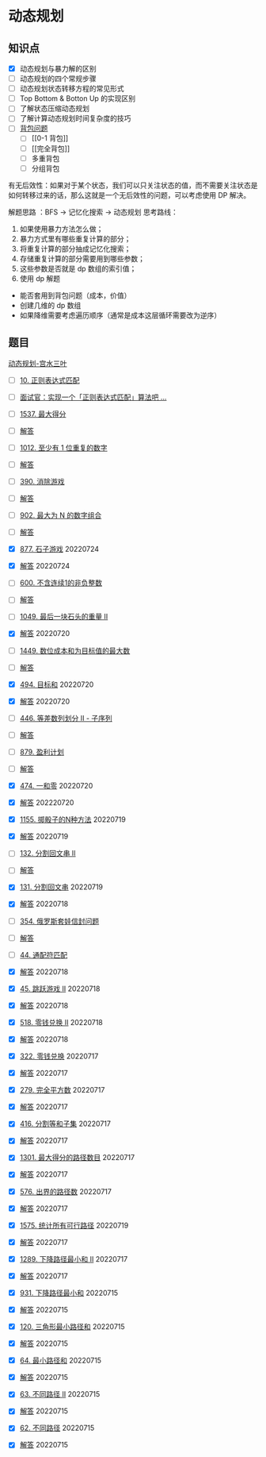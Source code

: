 # 动态规划

## 知识点

- [x] 动态规划与暴力解的区别
- [ ] 动态规划的四个常规步骤
- [ ] 动态规划状态转移方程的常见形式
- [ ] Top Bottom & Botton Up 的实现区别
- [ ] 了解状态压缩动态规划
- [ ] 了解计算动态规划时间复杂度的技巧
- [ ] [背包问题](https://mp.weixin.qq.com/s?__biz=MzU4NDE3MTEyMA==&mid=2247484403&idx=3&sn=5c0ed0793daee7a6d36e3557535a0630&chksm=fd9ca8eccaeb21fa769268082f08507e92ab63736aa829801253365676ee90ff8c2d41f32716&scene=178&cur_album_id=1748759632187047943#rd)
    - [ ] [[0-1 背包]]
    - [ ] [[完全背包]]
    - [ ] 多重背包
    - [ ] 分组背包

有无后效性：如果对于某个状态，我们可以只关注状态的值，而不需要关注状态是如何转移过来的话，那么这就是一个无后效性的问题，可以考虑使用 DP 解决。

解题思路 ：BFS -> 记忆化搜索 -> 动态规划
思考路线：
1. 如果使用暴力方法怎么做；
2. 暴力方式里有哪些重复计算的部分；
3. 将重复计算的部分抽成记忆化搜索；
4. 存储重复计算的部分需要用到哪些参数；
5. 这些参数是否就是 dp 数组的索引值；
6. 使用 dp 解题

- 能否套用到背包问题（成本，价值）
- 创建几维的 dp 数组
- 如果降维需要考虑遍历顺序（通常是成本这层循环需要改为逆序）


## 题目

[动态规划-宫水三叶](https://mp.weixin.qq.com/mp/appmsgalbum?__biz=MzU4NDE3MTEyMA==&action=getalbum&album_id=1748759632187047943&scene=173&from_msgid=2247487227&from_itemidx=1&count=3&nolastread=1#wechat_redirect)

- [ ] [10. 正则表达式匹配](https://leetcode.cn/problems/regular-expression-matching)
- [ ] [面试官：实现一个「正则表达式匹配」算法吧 ...](https://mp.weixin.qq.com/s?__biz=MzU4NDE3MTEyMA==&mid=2247484130&idx=1&sn=af3517194634dde1652ec72eb5ea9ff2&chksm=fd9ca9fdcaeb20eb1fd7509e3adf8fee6f75d77b8afbd30067ac11a56bd77b5066b0f164eb49&scene=178&cur_album_id=1748759632187047943#rd)

- [ ] [1537. 最大得分](https://leetcode.cn/problems/get-the-maximum-score)
- [ ] [解答](https://mp.weixin.qq.com/s?__biz=MzU4NDE3MTEyMA==&mid=2247492032&idx=1&sn=3d0e122ddcdf87f7360a41e75114d503&chksm=fd9f4adfcae8c3c9cdc8a53fcdf2f67442e611ca7394bbe14c1ffb0b2f05610e42ae51a5994d&scene=178&cur_album_id=1748759632187047943#rd)

- [ ] [1012. 至少有 1 位重复的数字](https://leetcode.cn/problems/numbers-with-repeated-digits)
- [ ] [解答](https://mp.weixin.qq.com/s?__biz=MzU4NDE3MTEyMA==&mid=2247491072&idx=1&sn=2b22749b5f96f6b34183cab8f97c3d5c&chksm=fd9cb51fcaeb3c0941deae2fc689788027ffc920a1571098fe630d54ba7f85a42e920d0666ba&scene=178&cur_album_id=1748759632187047943#rd)

- [ ] [390. 消除游戏](https://leetcode.cn/problems/elimination-game)
- [ ] [解答](https://mp.weixin.qq.com/s?__biz=MzU4NDE3MTEyMA==&mid=2247490948&idx=1&sn=a71c4ec3529277ad119702d7dacf510e&chksm=fd9cb69bcaeb3f8d5461518a15d969b45a13558a4c5810100f40200a12aac66f1876f2ef6de7&scene=178&cur_album_id=1748759632187047943#rd)

- [ ] [902. 最大为 N 的数字组合](https://leetcode.cn/problems/numbers-at-most-n-given-digit-set)
- [ ] [解答](https://mp.weixin.qq.com/s?__biz=MzU4NDE3MTEyMA==&mid=2247490779&idx=1&sn=9a07bef5a856ca34f5c18a4541a50e9c&chksm=fd9cb7c4caeb3ed2c62f77e6a432297bd1d7df23dd90b60cf486878e7a6080fbb634f0348f55&scene=178&cur_album_id=1748759632187047943#rd)

- [x] [877. 石子游戏](https://leetcode.cn/problems/stone-game) 20220724
- [x] [解答](https://mp.weixin.qq.com/s?__biz=MzU4NDE3MTEyMA==&mid=2247489400&idx=1&sn=0b629d3669329a6bf4f6ec71c2571ce7&chksm=fd9cbc67caeb357132fe0a1ca6240e2183748d94039100f539193d3eeb1dc223e0ddd4aa9584&scene=178&cur_album_id=1748759632187047943#rd) 20220724

- [ ] [600. 不含连续1的非负整数](https://leetcode.cn/problems/non-negative-integers-without-consecutive-ones)
- [ ] [解答](https://mp.weixin.qq.com/s?__biz=MzU4NDE3MTEyMA==&mid=2247489051&idx=1&sn=d4f503b519be0cb039474e652eaedf31&chksm=fd9cbd04caeb341252eea68d6823a5057feeadc6296ea92090ac155c55101839a65bd401c3f7&scene=178&cur_album_id=1748759632187047943#rd)

- [ ] [1049. 最后一块石头的重量 II](https://leetcode.cn/problems/last-stone-weight-ii)
- [x] [解答](https://mp.weixin.qq.com/s?__biz=MzU4NDE3MTEyMA==&mid=2247488868&idx=1&sn=5e54a1d091a8249d3033a28fc299076d&chksm=fd9cbe7bcaeb376d1ee8a753ebc57358e5605fc1a3b51865eb0f758fb3e6e4688e1b0acfa902&scene=178&cur_album_id=1748759632187047943#rd) 20220720

- [ ] [1449. 数位成本和为目标值的最大数](https://leetcode.cn/problems/form-largest-integer-with-digits-that-add-up-to-target)
- [ ] [解答](https://mp.weixin.qq.com/s?__biz=MzU4NDE3MTEyMA==&mid=2247488752&idx=1&sn=e7af274d7293558718748d54f7ddade1&chksm=fd9cbfefcaeb36f975c51282ebdcb802bdad81ae7243a027f17471c78d989ddc6caa79546b96&scene=178&cur_album_id=1748759632187047943#rd)

- [x] [494. 目标和](https://leetcode.cn/problems/target-sum) 20220720
- [x] [解答](https://mp.weixin.qq.com/s?__biz=MzU4NDE3MTEyMA==&mid=2247488724&idx=1&sn=68b106ec37730b9ce3988195ae45ac7b&chksm=fd9cbfcbcaeb36dd59df2aa48f530b22897e20bf824e99f4d68ac09e8521b8cfc3b22bb44927&scene=178&cur_album_id=1748759632187047943#rd) 20220720

- [ ] [446. 等差数列划分 II - 子序列](https://leetcode.cn/problems/arithmetic-slices-ii-subsequence)
- [ ] [解答](https://mp.weixin.qq.com/s?__biz=MzU4NDE3MTEyMA==&mid=2247488159&idx=1&sn=f625778b8692a77fea94a28f8344e88b&chksm=fd9cb980caeb3096f275c51fa93ea698986229c05d286c1f83e6e87040837b552c9bb09c1d1f&scene=178&cur_album_id=1748759632187047943#rd)

- [ ] [879. 盈利计划](https://leetcode.cn/problems/profitable-schemes)
- [ ] [解答](https://mp.weixin.qq.com/s?__biz=MzU4NDE3MTEyMA==&mid=2247488103&idx=1&sn=5767d5691b6c87f15ca3182c3742fc79&chksm=fd9cb978caeb306e6cbb0e1da73c4293e9a817749404db73e69d874b3932502bee3eab98d054&scene=178&cur_album_id=1748759632187047943#rd)

- [x] [474. 一和零](https://leetcode.cn/problems/ones-and-zeroes) 20220720
- [x] [解答](https://mp.weixin.qq.com/s?__biz=MzU4NDE3MTEyMA==&mid=2247487782&idx=1&sn=f6852cea7a28eb2c522dc424270617b5&chksm=fd9cba39caeb332fb80ef050d349815f818d5f613d779b11e2a67ee8a74b261f1c1bb4c912e2&scene=178&cur_album_id=1748759632187047943#rd) 202220720

- [x] [1155. 掷骰子的N种方法](https://leetcode.cn/problems/number-of-dice-rolls-with-target-sum) 20220719
- [x] [解答](https://mp.weixin.qq.com/s?__biz=MzU4NDE3MTEyMA==&mid=2247487587&idx=1&sn=cc18c2e8c3374612113df7ab7fdc8d46&chksm=fd9cbb7ccaeb326a492255d05daf26345d6805c80ab5b08e392ecf37e6ff5471ee950cac4b4b&scene=178&cur_album_id=1748759632187047943#rd) 20220719

- [ ] [132. 分割回文串 II](https://leetcode.cn/problems/palindrome-partitioning-ii)
- [ ] [解答](https://mp.weixin.qq.com/s?__biz=MzU4NDE3MTEyMA==&mid=2247487227&idx=1&sn=c2ac8e42f430ec8829354b10a4978852&chksm=fd9ca5e4caeb2cf2424d540559feee83455530ae70816c2559d077e3581b190912548d918936&scene=178&cur_album_id=1748759632187047943#rd)

- [x] [131. 分割回文串](https://leetcode.cn/problems/palindrome-partitioning) 20220719
- [x] [解答](https://mp.weixin.qq.com/s?__biz=MzU4NDE3MTEyMA==&mid=2247487047&idx=1&sn=117c48f20778868442fce44e100d2ea8&chksm=fd9ca558caeb2c4eb1bff4f0878ff796feabe523657c2aafea0b2d1c7026e1c0572ab1e6d205&scene=178&cur_album_id=1748759632187047943#rd) 20220718

- [ ] [354. 俄罗斯套娃信封问题](https://leetcode.cn/problems/russian-doll-envelopes)
- [ ] [解答](https://mp.weixin.qq.com/s?__biz=MzU4NDE3MTEyMA==&mid=2247486898&idx=1&sn=46f602b1dc0d555f8f6750e6f92cf47b&chksm=fd9ca6adcaeb2fbb43688ec32e8f4a24eb22bf07eff3651b3e6795d078cd726aab5153552c88&scene=178&cur_album_id=1748759632187047943#rd) 

- [ ] [44. 通配符匹配](https://leetcode.cn/problems/wildcard-matching)
- [x] [解答](https://mp.weixin.qq.com/s?__biz=MzU4NDE3MTEyMA==&mid=2247486774&idx=1&sn=fa57480e10b5a27ccec6b3397e34d110&chksm=fd9ca629caeb2f3fcdc15e43d3f7c924efb81eeac5084bdb03b720c3e6108f4ce3ea9947a5ea&scene=178&cur_album_id=1748759632187047943#rd) 20220718

- [x] [45. 跳跃游戏 II](https://leetcode.cn/problems/jump-game-ii) 20220718
- [x] [解答](https://mp.weixin.qq.com/s?__biz=MzU4NDE3MTEyMA==&mid=2247486628&idx=1&sn=a6c8904483d9807dc6b01f8d7e151b9e&chksm=fd9ca7bbcaeb2eadce65552e07fee624c359b1b0d3a4b63571d1747b91f01c6c586da21cb349&scene=178&cur_album_id=1748759632187047943#rd) 20220718

- [x] [518. 零钱兑换 II](https://leetcode.cn/problems/coin-change-2) 20220718
- [x] [解答](https://mp.weixin.qq.com/s?__biz=MzU4NDE3MTEyMA==&mid=2247486586&idx=1&sn=da57c4d7d39bcbd2e16c2cc4e21b2361&chksm=fd9ca765caeb2e73c8fab98ada138d429e0fba35e8af83489cbb4c7a5b6e1e68c1ec341f1cd8&scene=178&cur_album_id=1748759632187047943#rd) 20220718

- [x] [322. 零钱兑换](https://leetcode.cn/problems/coin-change) 20220717
- [x] [解答](https://mp.weixin.qq.com/s?__biz=MzU4NDE3MTEyMA==&mid=2247486435&idx=1&sn=2464b01e9c0fb8d81fcea6dd4ed0ec92&chksm=fd9ca0fccaeb29ea9947456290099143c5bc9bdea0ccfb2408f5fd63f5e0fc13fcd8060d4251&scene=178&cur_album_id=1748759632187047943#rd) 20220717

- [x] [279. 完全平方数](https://leetcode.cn/problems/perfect-squares) 20220717
- [x] [解答](https://mp.weixin.qq.com/s?__biz=MzU4NDE3MTEyMA==&mid=2247486225&idx=1&sn=f63388476ccf29e465536a065cffe8d8&chksm=fd9ca00ecaeb2918aa7155455124d46681a332c914c8cceb9f2746c52ad11e44d27a8a9fcb36&scene=178&cur_album_id=1748759632187047943#rd) 20220717

- [x] [416. 分割等和子集](https://leetcode.cn/problems/partition-equal-subset-sum) 20220717
- [x] [解答](https://mp.weixin.qq.com/s?__biz=MzU4NDE3MTEyMA==&mid=2247485727&idx=1&sn=2cfb1a43bdb4f47cf4457c58f809deb8&chksm=fd9ca200caeb2b16e7c70ffe673886ba3577b3c084ec204a532cf4a5e0d46dc1b51b34970ba2&scene=178&cur_album_id=1748759632187047943#rd) 20220717

- [x] [1301. 最大得分的路径数目](https://leetcode.cn/problems/number-of-paths-with-max-score) 20220717
- [x] [解答](https://mp.weixin.qq.com/s?__biz=MzU4NDE3MTEyMA==&mid=2247485565&idx=1&sn=9d307e3ef239d9ba509624736408fc3c&chksm=fd9ca362caeb2a7400a621755acffc51c9eabbade8bd2e0dec07ef4c8c7ffae4a98b84b9243e&scene=178&cur_album_id=1748759632187047943#rd) 20220717

- [x] [576. 出界的路径数](https://leetcode.cn/problems/out-of-boundary-paths) 20220717
- [x] [解答](https://mp.weixin.qq.com/s?__biz=MzU4NDE3MTEyMA==&mid=2247485426&idx=1&sn=071aec0bf5bc2e20c58f4cbb3dcb0fbc&chksm=fd9cacedcaeb25fb895cb99963dcfcde6b10268893a085eed4000b48bf070cecbdf7c81bf991&scene=178&cur_album_id=1748759632187047943#rd) 20220717

- [x] [1575. 统计所有可行路径](https://leetcode.cn/problems/count-all-possible-routes) 20220719
- [x] [解答](https://mp.weixin.qq.com/s?__biz=MzU4NDE3MTEyMA==&mid=2247485319&idx=1&sn=95a3dc9c97ca57185de792ca70924afe&chksm=fd9cac98caeb258ebea466f59378670a90af1cb3015ae70922e1d04ac711a5b8d8d853ac5e7d&scene=178&cur_album_id=1748759632187047943#rd) 20220717

- [x] [1289. 下降路径最小和 II](https://leetcode.cn/problems/minimum-falling-path-sum-ii) 20220717
- [x] [解答](https://mp.weixin.qq.com/s?__biz=MzU4NDE3MTEyMA==&mid=2247485187&idx=1&sn=a07f67501aa696a79b1e85bb2860c0b2&chksm=fd9cac1ccaeb250a777f9334c0cd3bb0135dafa0007d6d0bbb5cf38e484773d3539fd776b2ea&scene=178&cur_album_id=1748759632187047943#rd) 20220717

- [x] [931. 下降路径最小和](https://leetcode.cn/problems/minimum-falling-path-sum) 20220715
- [x] [解答](https://mp.weixin.qq.com/s?__biz=MzU4NDE3MTEyMA==&mid=2247485163&idx=1&sn=ffe456777bcda52c036e6eb2181d1932&chksm=fd9cadf4caeb24e21a57ce47295a54ee9d591dfbb857549a57c145cdeeabf8c4324b007fc18b&scene=178&cur_album_id=1748759632187047943#rd) 20220715

- [x] [120. 三角形最小路径和](https://leetcode.cn/problems/triangle) 20220715
- [x] [解答](https://mp.weixin.qq.com/s?__biz=MzU4NDE3MTEyMA==&mid=2247485123&idx=1&sn=8a427e56d472d1517b0983d8cdc5c629&chksm=fd9caddccaeb24caea7a272ddaf11d9bd476d4af710d0581c4b12223a11dd6edf33091006731&scene=178&cur_album_id=1748759632187047943#rd) 20220715

- [x] [64. 最小路径和](https://leetcode.cn/problems/minimum-path-sum) 20220715
- [x] [解答](https://mp.weixin.qq.com/s?__biz=MzU4NDE3MTEyMA==&mid=2247485106&idx=1&sn=39adbde98707dc02a99e71f58cad5e7c&chksm=fd9cadadcaeb24bb2295d170f3de8dca0ce8e5acadccafbee82139dfe38ce1984435cd7a50ed&scene=178&cur_album_id=1748759632187047943#rd) 20220715

- [x] [63. 不同路径 II](https://leetcode.cn/problems/unique-paths-ii) 20220715
- [x] [解答](https://mp.weixin.qq.com/s?__biz=MzU4NDE3MTEyMA==&mid=2247485089&idx=1&sn=fd52fd088a5778c9ee101741d458605d&chksm=fd9cadbecaeb24a8f2115139f438fed36cddd96d00d5249d661684faf33b9874e62883720ae6&scene=178&cur_album_id=1748759632187047943#rd) 20220715

- [x] [62. 不同路径](https://leetcode.cn/problems/unique-paths) 20220715
- [x] [解答](https://mp.weixin.qq.com/s?__biz=MzU4NDE3MTEyMA==&mid=2247485037&idx=1&sn=d6d52c48600e655161e84f25d3402514&chksm=fd9cad72caeb2464e1d8adcd991ec178001472a6c6ddc02a1764bc74ea27a97f71fddbce9975&scene=178&cur_album_id=1748759632187047943#rd) 20220715

